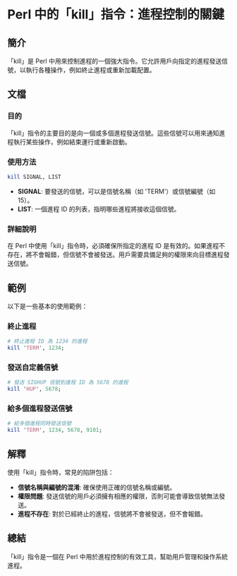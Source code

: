 <!--
Meta Description: # Perl 中的「kill」指令：進程控制的關鍵 ## 簡介 「kill」是 Perl 中用來控制進程的一個強大指令。它允許用戶向指定的進程發送信號，以執行各種操作，例如終止進程或重新加載配置。 ## 文檔 ### 目的 「kill」指令的主要目的是向一個或多個進程發送信號。這些信號可以用來通知進...
Meta Keywords: kill, perl, term, 1234, 5678
-->

# Perl 中的「kill」指令：進程控制的關鍵

## 簡介
「kill」是 Perl 中用來控制進程的一個強大指令。它允許用戶向指定的進程發送信號，以執行各種操作，例如終止進程或重新加載配置。

## 文檔
### 目的
「kill」指令的主要目的是向一個或多個進程發送信號。這些信號可以用來通知進程執行某些操作，例如結束運行或重新啟動。

### 使用方法
```perl
kill SIGNAL, LIST
```
- **SIGNAL**: 要發送的信號，可以是信號名稱（如 'TERM'）或信號編號（如 15）。
- **LIST**: 一個進程 ID 的列表，指明哪些進程將接收這個信號。

### 詳細說明
在 Perl 中使用「kill」指令時，必須確保所指定的進程 ID 是有效的。如果進程不存在，將不會報錯，但信號不會被發送。用戶需要具備足夠的權限來向目標進程發送信號。

## 範例
以下是一些基本的使用範例：

### 終止進程
```perl
# 終止進程 ID 為 1234 的進程
kill 'TERM', 1234;
```

### 發送自定義信號
```perl
# 發送 SIGHUP 信號到進程 ID 為 5678 的進程
kill 'HUP', 5678;
```

### 給多個進程發送信號
```perl
# 給多個進程同時發送信號
kill 'TERM', 1234, 5678, 9101;
```

## 解釋
使用「kill」指令時，常見的陷阱包括：
- **信號名稱與編號的混淆**: 確保使用正確的信號名稱或編號。
- **權限問題**: 發送信號的用戶必須擁有相應的權限，否則可能會導致信號無法發送。
- **進程不存在**: 對於已經終止的進程，信號將不會被發送，但不會報錯。

## 總結
「kill」指令是一個在 Perl 中用於進程控制的有效工具，幫助用戶管理和操作系統進程。